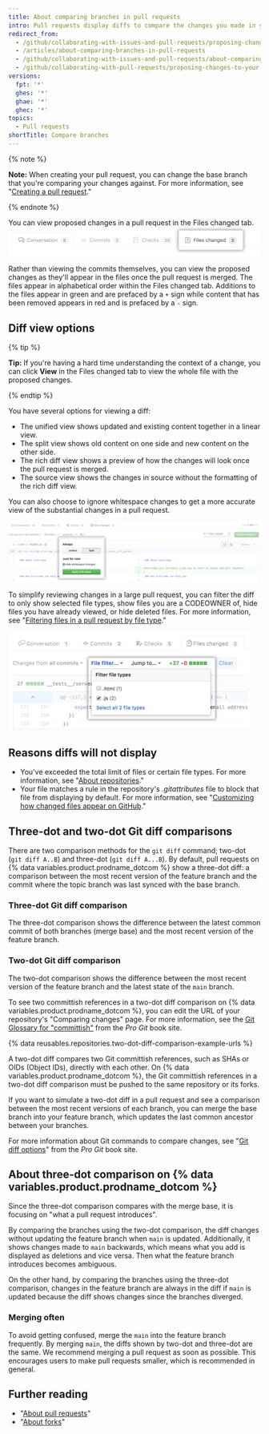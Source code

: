```yaml
---
title: About comparing branches in pull requests
intro: Pull requests display diffs to compare the changes you made in your topic branch against the base branch that you want to merge your changes into.
redirect_from:
  - /github/collaborating-with-issues-and-pull-requests/proposing-changes-to-your-work-with-pull-requests/about-comparing-branches-in-pull-requests
  - /articles/about-comparing-branches-in-pull-requests
  - /github/collaborating-with-issues-and-pull-requests/about-comparing-branches-in-pull-requests
  - /github/collaborating-with-pull-requests/proposing-changes-to-your-work-with-pull-requests/about-comparing-branches-in-pull-requests
versions:
  fpt: '*'
  ghes: '*'
  ghae: '*'
  ghec: '*'
topics:
  - Pull requests
shortTitle: Compare branches
---
```

{% note %}

**Note:** When creating your pull request, you can change the base branch that you're comparing your changes against. For more information, see "[Creating a pull request](/articles/creating-a-pull-request#changing-the-branch-range-and-destination-repository)."

{% endnote %}

You can view proposed changes in a pull request in the Files changed tab.
![Pull Request Files changed tab](/assets/images/help/pull_requests/pull-request-tabs-changed-files.png)

Rather than viewing the commits themselves, you can view the proposed changes as they'll appear in the files once the pull request is merged. The files appear in alphabetical order within the Files changed tab. Additions to the files appear in green and are prefaced by a `+` sign while content that has been removed appears in red and is prefaced by a `-` sign.

## Diff view options

{% tip %}

**Tip:** If you're having a hard time understanding the context of a change, you can click **View** in the Files changed tab to view the whole file with the proposed changes.

{% endtip %}

You have several options for viewing a diff:
- The unified view shows updated and existing content together in a linear view.
- The split view shows old content on one side and new content on the other side.
- The rich diff view shows a preview of how the changes will look once the pull request is merged.
- The source view shows the changes in source without the formatting of the rich diff view.

You can also choose to ignore whitespace changes to get a more accurate view of the substantial changes in a pull request.

![Diff viewing options menu](/assets/images/help/pull_requests/diff-settings-menu.png)

To simplify reviewing changes in a large pull request, you can filter the diff to only show selected file types, show files you are a CODEOWNER of, hide files you have already viewed, or hide deleted files. For more information, see "[Filtering files in a pull request by file type](/pull-requests/collaborating-with-pull-requests/reviewing-changes-in-pull-requests/filtering-files-in-a-pull-request)."

  ![File filter drop-down menu](/assets/images/help/pull_requests/file-filter-menu.png)

## Reasons diffs will not display
- You've exceeded the total limit of files or certain file types. For more information, see "[About repositories](/repositories/creating-and-managing-repositories/about-repositories#limits-for-viewing-content-and-diffs-in-a-repository)."
- Your file matches a rule in the repository's *.gitattributes* file to block that file from displaying by default. For more information, see "[Customizing how changed files appear on GitHub](/articles/customizing-how-changed-files-appear-on-github)."

## Three-dot and two-dot Git diff comparisons

There are two comparison methods for the `git diff` command; two-dot (`git diff A..B`) and three-dot (`git diff A...B`). By default, pull requests on {% data variables.product.prodname_dotcom %} show a three-dot diff: a comparison between the most recent version of the feature branch and the commit where the topic branch was last synced with the base branch.

### Three-dot Git diff comparison 

The three-dot comparison shows the difference between the latest common commit of both branches (merge base) and the most recent version of the feature branch.

### Two-dot Git diff comparison

The two-dot comparison shows the difference between the most recent version of the feature branch and the latest state of the `main` branch.

To see two committish references in a two-dot diff comparison on {% data variables.product.prodname_dotcom %}, you can edit the URL of your repository's "Comparing changes" page. For more information, see the  [Git Glossary for "committish"](https://git-scm.com/docs/gitglossary#gitglossary-aiddefcommit-ishacommit-ishalsocommittish) from the _Pro Git_ book site.

{% data reusables.repositories.two-dot-diff-comparison-example-urls %}

A two-dot diff compares two Git committish references, such as SHAs or OIDs (Object IDs), directly with each other. On {% data variables.product.prodname_dotcom %}, the Git committish references in a two-dot diff comparison must be pushed to the same repository or its forks.

If you want to simulate a two-dot diff in a pull request and see a comparison between the most recent versions of each branch, you can merge the base branch into your feature branch, which updates the last common ancestor between your branches.

For more information about Git commands to compare changes, see "[Git diff options](https://git-scm.com/docs/git-diff#git-diff-emgitdiffemltoptionsgtltcommitgtltcommitgt--ltpathgt82308203)" from the _Pro Git_ book site.

## About three-dot comparison on {% data variables.product.prodname_dotcom %}

Since the three-dot comparison compares with the merge base, it is focusing on "what a pull request introduces". 

By comparing the branches using the two-dot comparison, the diff changes without updating the feature branch when `main` is updated. Additionally, it shows changes made to `main` backwards, which means what you add is displayed as deletions and vice versa. Then what the feature branch introduces becomes ambiguous.

On the other hand, by comparing the branches using the three-dot comparison, changes in the feature branch are always in the diff if `main` is updated because the diff shows changes since the branches diverged.

### Merging often

To avoid getting confused, merge the `main` into the feature branch frequently. By merging `main`, the diffs shown by two-dot and three-dot are the same. We recommend merging a pull request as soon as possible. This encourages users to make pull requests smaller, which is recommended in general.

## Further reading

- "[About pull requests](/pull-requests/collaborating-with-pull-requests/proposing-changes-to-your-work-with-pull-requests/about-pull-requests)"
- "[About forks](/pull-requests/collaborating-with-pull-requests/working-with-forks/about-forks)"
